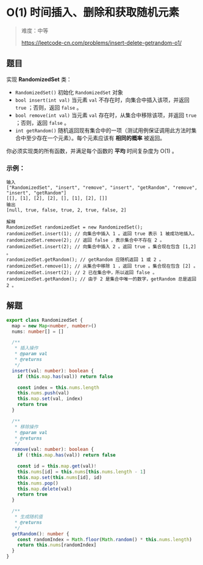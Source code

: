 # O(1) 时间插入、删除和获取随机元素

> 难度：中等
>
> https://leetcode-cn.com/problems/insert-delete-getrandom-o1/

## 题目

实现 **RandomizedSet** 类：

- `RandomizedSet()` 初始化 `RandomizedSet` 对象
- `bool insert(int val)` 当元素 `val` 不存在时，向集合中插入该项，并返回 `true` ；否则，返回 `false` 。
- `bool remove(int val)` 当元素 `val` 存在时，从集合中移除该项，并返回 `true` ；否则，返回 `false` 。
- `int getRandom()` 随机返回现有集合中的一项（测试用例保证调用此方法时集合中至少存在一个元素）。每个元素应该有 **相同的概率** 被返回。

你必须实现类的所有函数，并满足每个函数的 **平均** 时间复杂度为 O(1) 。

### 示例：

```
输入
["RandomizedSet", "insert", "remove", "insert", "getRandom", "remove", "insert", "getRandom"]
[[], [1], [2], [2], [], [1], [2], []]
输出
[null, true, false, true, 2, true, false, 2]

解释
RandomizedSet randomizedSet = new RandomizedSet();
randomizedSet.insert(1); // 向集合中插入 1 。返回 true 表示 1 被成功地插入。
randomizedSet.remove(2); // 返回 false ，表示集合中不存在 2 。
randomizedSet.insert(2); // 向集合中插入 2 。返回 true 。集合现在包含 [1,2] 。
randomizedSet.getRandom(); // getRandom 应随机返回 1 或 2 。
randomizedSet.remove(1); // 从集合中移除 1 ，返回 true 。集合现在包含 [2] 。
randomizedSet.insert(2); // 2 已在集合中，所以返回 false 。
randomizedSet.getRandom(); // 由于 2 是集合中唯一的数字，getRandom 总是返回 2 。
```

## 解题

```ts
export class RandomizedSet {
  map = new Map<number, number>()
  nums: number[] = []

  /**
   * 插入操作
   * @param val
   * @returns
   */
  insert(val: number): boolean {
    if (this.map.has(val)) return false

    const index = this.nums.length
    this.nums.push(val)
    this.map.set(val, index)
    return true
  }

  /**
   * 移除操作
   * @param val
   * @returns
   */
  remove(val: number): boolean {
    if (!this.map.has(val)) return false

    const id = this.map.get(val)!
    this.nums[id] = this.nums[this.nums.length - 1]
    this.map.set(this.nums[id], id)
    this.nums.pop()
    this.map.delete(val)
    return true
  }

  /**
   * 生成随机值
   * @returns
   */
  getRandom(): number {
    const randomIndex = Math.floor(Math.random() * this.nums.length)
    return this.nums[randomIndex]
  }
}
```